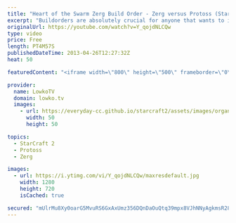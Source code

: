 ```yaml
---
title: "Heart of the Swarm Zerg Build Order - Zerg versus Protoss (StarCraft 2)"
excerpt: "Buildorders are absolutely crucial for anyone that wants to improve in StarCraft II. I can not stress enough how important clean and clear execution will help you in the long run. It's not as easy as you think it is. Unless your mind is clear, and you execute the build order without any problems whatsoever,"
originalUrl: https://youtube.com/watch?v=Y_qojdNLCQw
type: video
price: Free
length: PT4M57S
publishedDateTime: 2013-04-26T12:27:32Z
heat: 50

featuredContent: "<iframe width=\"800\" height=\"500\" frameborder=\"0\" src=\"https://www.youtube.com/embed/Y_qojdNLCQw\" allow=\"accelerometer; autoplay; encrypted-media; gyroscope; picture-in-picture\" allowfullscreen></iframe>"

provider:
  name: LowkoTV
  domain: lowko.tv
  images:
    - url: https://everyday-cc.github.io/starcraft2/assets/images/organizations/lowko.tv-50x50.jpg
      width: 50
      height: 50

topics:
  - StarCraft 2
  - Protoss
  - Zerg

images:
  - url: https://i.ytimg.com/vi/Y_qojdNLCQw/maxresdefault.jpg
    width: 1280
    height: 720
    isCached: true

secured: "mUlrMu8Xy0oarG5MvuRS6GxAxUmz356DQnDaOuQtq39mpx8VJhNNyAgkmsR28boYKQy3E3mptLv64OjlGsGDC7yIhS4yByFhU1KI3V6nIY50oighxsYEPgGfQOd+Md1IPxKFilg0TfCq3hwNaT5Oq+5GiIDYNr2NtwtTW8Z4xV4GO8Wu2AT4rX3I3BlDJhhGAUyt0jFWdjz4Zga1DyNCWmcOtbE7Sgkb4k2wfDThR0lzCQTwDaZq2S13O/YH8Ze9qwVJFD6uT9dPqUfB21MaIfc5brwscFSEoVlr/RjmE6oiwcFFuqznlbCWNp8c+r6EXjR50aLmlKUQvJ8jfJ9ZPSBasHO/wO1h6m+bLTOYcCbpWIVDKUzOMFMC3J8xB7DbsnIDncV9h67FbOXb1EGUMKz4nOJX4JxcvypmRicQFLI=;Kt0UWuS9SwJEfIDiIBgEJw=="
---
```


